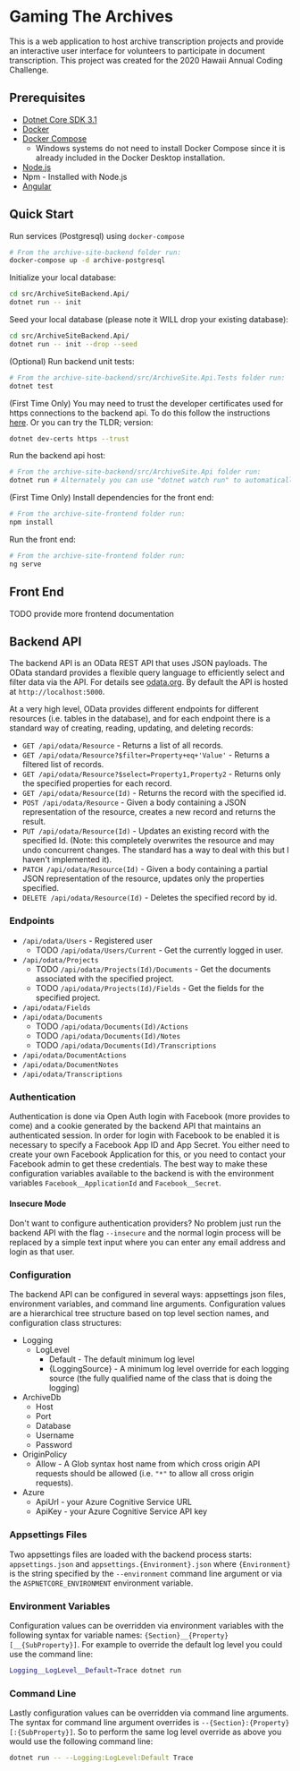 # Gaming The Archives

This is a web application to host archive transcription projects and provide an interactive user interface for volunteers to participate in document transcription. This project was created for the 2020 Hawaii Annual Coding Challenge.

## Prerequisites

* [Dotnet Core SDK 3.1](https://dotnet.microsoft.com/download)
* [Docker](https://www.docker.com/)
* [Docker Compose](https://docs.docker.com/compose/install/)
    * Windows systems do not need to install Docker Compose since it is already included in the Docker Desktop installation.
* [Node.js](https://nodejs.org/en/download/)
* Npm - Installed with Node.js
* [Angular](https://angular.io/guide/setup-local#install-the-angular-cli)

## Quick Start

Run services (Postgresql) using `docker-compose`

```bash
# From the archive-site-backend folder run:
docker-compose up -d archive-postgresql
```

Initialize your local database:

```bash
cd src/ArchiveSiteBackend.Api/
dotnet run -- init
```

Seed your local database (please note it WILL drop your existing database):

```bash
cd src/ArchiveSiteBackend.Api/
dotnet run -- init --drop --seed
```

(Optional) Run backend unit tests:

```bash
# From the archive-site-backend/src/ArchiveSite.Api.Tests folder run:
dotnet test
```

(First Time Only) You may need to trust the developer certificates used for https connections to the backend api. To do this follow the instructions [here](https://docs.microsoft.com/en-us/aspnet/core/security/enforcing-ssl?view=aspnetcore-3.1&tabs=visual-studio#trust-the-aspnet-core-https-development-certificate-on-windows-and-macos). Or you can try the TLDR; version:

```bash
dotnet dev-certs https --trust
```

Run the backend api host:

```bash
# From the archive-site-backend/src/ArchiveSite.Api folder run:
dotnet run # Alternately you can use "dotnet watch run" to automatically rebuild
```

(First Time Only) Install dependencies for the front end:

```bash
# From the archive-site-frontend folder run:
npm install
```

Run the front end:

```bash
# From the archive-site-frontend folder run:
ng serve
```

## Front End

TODO provide more frontend documentation

## Backend API

The backend API is an OData REST API that uses JSON payloads. The OData standard provides a flexible query language to efficiently select and filter data via the API. For details see [odata.org](https://www.odata.org/). By default the API is hosted at `http://localhost:5000`.

At a very high level, OData provides different endpoints for different resources (i.e. tables in the database), and for each endpoint there is a standard way of creating, reading, updating, and deleting records:

* `GET /api/odata/Resource` - Returns a list of all records.
* `GET /api/odata/Resource?$filter=Property+eq+'Value'` - Returns a filtered list of records.
* `GET /api/odata/Resource?$select=Property1,Property2` - Returns only the specified properties for each record.
* `GET /api/odata/Resource(Id)` - Returns the record with the specified id.
* `POST /api/odata/Resource` - Given a body containing a JSON representation of the resource, creates a new record and returns the result.
* `PUT /api/odata/Resource(Id)` - Updates an existing record with the specified Id. (Note: this completely overwrites the resource and may undo concurrent changes. The standard has a way to deal with this but I haven't implemented it).
* `PATCH /api/odata/Resource(Id)` - Given a body containing a partial JSON representation of the resource, updates only the properties specified.
* `DELETE /api/odata/Resource(Id)` - Deletes the specified record by id.

### Endpoints

* `/api/odata/Users` - Registered user
    * TODO `/api/odata/Users/Current` - Get the currently logged in user.
* `/api/odata/Projects`
    * TODO `/api/odata/Projects(Id)/Documents` - Get the documents associated with the specified project.
    * TODO `/api/odata/Projects(Id)/Fields` - Get the fields for the specified project.
* `/api/odata/Fields`
* `/api/odata/Documents`
    * TODO `/api/odata/Documents(Id)/Actions` 
    * TODO `/api/odata/Documents(Id)/Notes` 
    * TODO `/api/odata/Documents(Id)/Transcriptions` 
* `/api/odata/DocumentActions`
* `/api/odata/DocumentNotes`
* `/api/odata/Transcriptions`

### Authentication

Authentication is done via Open Auth login with Facebook (more provides to come) and a cookie generated by the backend API that maintains an authenticated session. In order for login with Facebook to be enabled it is necessary to specify a Facebook App ID and App Secret. You either need to create your own Facebook Application for this, or you need to contact your Facebook admin to get these credentials. The best way to make these configuration variables available to the backend is with the environment variables `Facebook__ApplicationId` and `Facebook__Secret`.

#### Insecure Mode

Don't want to configure authentication providers? No problem just run the backend API with the flag `--insecure` and the normal login process will be replaced by a simple text input where you can enter any email address and login as that user.

### Configuration

The backend API can be configured in several ways: appsettings json files, environment variables, and command line arguments. Configuration values are a hierarchical tree structure based on top level section names, and configuration class structures:

* Logging
    * LogLevel
        * Default - The default minimum log level
        * {LoggingSource} - A minimum log level override for each logging source (the fully qualified name of the class that is doing the logging)
* ArchiveDb
    * Host
    * Port
    * Database
    * Username
    * Password 
* OriginPolicy
    * Allow - A Glob syntax host name from which cross origin API requests should be allowed (i.e. `"*"` to allow all cross origin requests).
* Azure
    * ApiUrl - your Azure Cognitive Service URL
    * ApiKey - your Azure Cognitive Service API key

### Appsettings Files

Two appsettings files are loaded with the backend process starts: `appsettings.json` and `appsettings.{Environment}.json` where `{Environment}` is the string specified by the `--environment` command line argument or via the `ASPNETCORE_ENVIRONMENT` environment variable.

### Environment Variables

Configuration values can be overridden via environment variables with the following syntax for variable names: `{Section}__{Property}[__{SubProperty}]`. For example to override the default log level you could use the command line:

```bash
Logging__LogLevel__Default=Trace dotnet run
```

### Command Line

Lastly configuration values can be overridden via command line arguments. The syntax for command line argument overrides is `--{Section}:{Property}[:{SubProperty}]`. So to perform the same log level override as above you would use the following command line:

```bash
dotnet run -- --Logging:LogLevel:Default Trace
```
